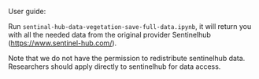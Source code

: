 User guide: 

Run `sentinal-hub-data-vegetation-save-full-data.ipynb`, it will return you with all the needed data from the original provider Sentinelhub (https://www.sentinel-hub.com/).

Note that we do not have the permission to redistribute sentinelhub data. Researchers should apply directly to sentinelhub for data access. 
